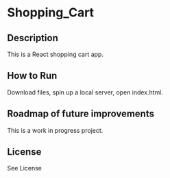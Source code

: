# Shopping_Cart
## Description
This is a React shopping cart app.
## How to Run
Download files, spin up a local server, open index.html.
## Roadmap of future improvements
This is a work in progress project.
## License
See License

